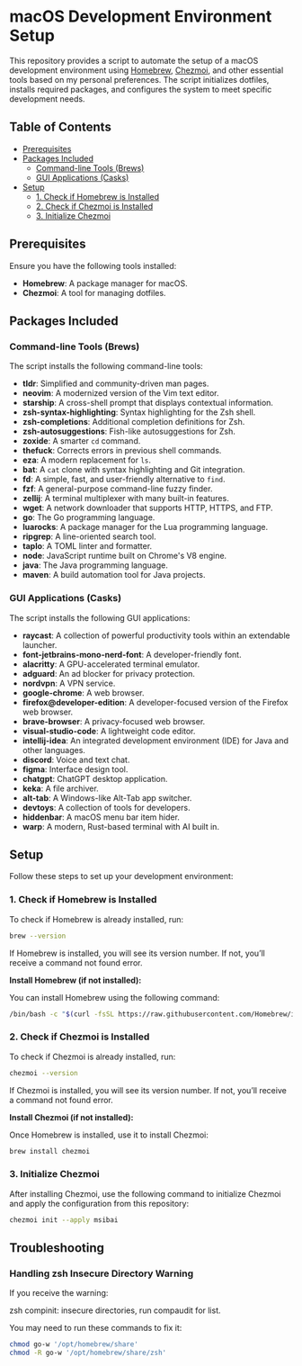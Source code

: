 # macOS Development Environment Setup

This repository provides a script to automate the setup of a macOS development environment using [Homebrew](https://brew.sh/), [Chezmoi](https://www.chezmoi.io/), and other essential tools based on my personal preferences. The script initializes dotfiles, installs required packages, and configures the system to meet specific development needs.

## Table of Contents

- [Prerequisites](#prerequisites)
- [Packages Included](#packages-included)
  - [Command-line Tools (Brews)](#command-line-tools-brews)
  - [GUI Applications (Casks)](#gui-applications-casks)
- [Setup](#setup)
  - [1. Check if Homebrew is Installed](#1-check-if-homebrew-is-installed)
  - [2. Check if Chezmoi is Installed](#2-check-if-chezmoi-is-installed)
  - [3. Initialize Chezmoi](#3-initialize-chezmoi)

## Prerequisites

Ensure you have the following tools installed:

- **Homebrew**: A package manager for macOS.
- **Chezmoi**: A tool for managing dotfiles.

## Packages Included

### Command-line Tools (Brews)

The script installs the following command-line tools:

- **tldr**: Simplified and community-driven man pages.
- **neovim**: A modernized version of the Vim text editor.
- **starship**: A cross-shell prompt that displays contextual information.
- **zsh-syntax-highlighting**: Syntax highlighting for the Zsh shell.
- **zsh-completions**: Additional completion definitions for Zsh.
- **zsh-autosuggestions**: Fish-like autosuggestions for Zsh.
- **zoxide**: A smarter `cd` command.
- **thefuck**: Corrects errors in previous shell commands.
- **eza**: A modern replacement for `ls`.
- **bat**: A `cat` clone with syntax highlighting and Git integration.
- **fd**: A simple, fast, and user-friendly alternative to `find`.
- **fzf**: A general-purpose command-line fuzzy finder.
- **zellij**: A terminal multiplexer with many built-in features.
- **wget**: A network downloader that supports HTTP, HTTPS, and FTP.
- **go**: The Go programming language.
- **luarocks**: A package manager for the Lua programming language.
- **ripgrep**: A line-oriented search tool.
- **taplo**: A TOML linter and formatter.
- **node**: JavaScript runtime built on Chrome's V8 engine.
- **java**: The Java programming language.
- **maven**: A build automation tool for Java projects.

### GUI Applications (Casks)

The script installs the following GUI applications:

- **raycast**: A collection of powerful productivity tools within an extendable launcher.
- **font-jetbrains-mono-nerd-font**: A developer-friendly font.
- **alacritty**: A GPU-accelerated terminal emulator.
- **adguard**: An ad blocker for privacy protection.
- **nordvpn**: A VPN service.
- **google-chrome**: A web browser.
- **firefox@developer-edition**: A developer-focused version of the Firefox web browser.
- **brave-browser**: A privacy-focused web browser.
- **visual-studio-code**: A lightweight code editor.
- **intellij-idea**: An integrated development environment (IDE) for Java and other languages.
- **discord**: Voice and text chat.
- **figma**: Interface design tool.
- **chatgpt**: ChatGPT desktop application.
- **keka**: A file archiver.
- **alt-tab**: A Windows-like Alt-Tab app switcher.
- **devtoys**: A collection of tools for developers.
- **hiddenbar**: A macOS menu bar item hider.
- **warp**: A modern, Rust-based terminal with AI built in.

## Setup

Follow these steps to set up your development environment:

### 1. Check if Homebrew is Installed

To check if Homebrew is already installed, run:

```bash
brew --version
```

If Homebrew is installed, you will see its version number. If not, you’ll receive a command not found error.

**Install Homebrew (if not installed):**

You can install Homebrew using the following command:

```bash
/bin/bash -c "$(curl -fsSL https://raw.githubusercontent.com/Homebrew/install/HEAD/install.sh)"
```

### 2. Check if Chezmoi is Installed

To check if Chezmoi is already installed, run:

```bash
chezmoi --version
```

If Chezmoi is installed, you will see its version number. If not, you’ll receive a command not found error.

**Install Chezmoi (if not installed):**

Once Homebrew is installed, use it to install Chezmoi:

```bash
brew install chezmoi
```

### 3. Initialize Chezmoi

After installing Chezmoi, use the following command to initialize Chezmoi and apply the configuration from this repository:

```bash
chezmoi init --apply msibai
```

## Troubleshooting

### Handling zsh Insecure Directory Warning

If you receive the warning:

zsh compinit: insecure directories, run compaudit for list.

You may need to run these commands to fix it:

```sh
chmod go-w '/opt/homebrew/share'
chmod -R go-w '/opt/homebrew/share/zsh'
```
